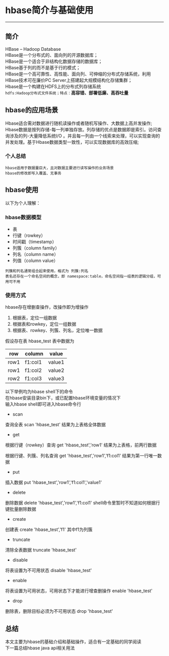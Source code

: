 # hbase简介与基础使用
---
## 简介
HBase – Hadoop Database  
HBase是一个分布式的、面向列的开源数据库；    
HBase是一个适合于非结构化数据存储的数据库；  
HBase基于列的而不是基于行的模式；  
HBase是一个高可靠性、高性能、面向列、可伸缩的分布式存储系统，利用HBase技术可在廉价PC Server上搭建起大规模结构化存储集群；  
Hbase是一个构建在HDFS上的分布式列存储系统  
`hdfs:Hadoop分布式文件系统；特点：`**高容错、部署低廉、高吞吐量**

## hbase的应用场景

Hbase适合需对数据进行随机读操作或者随机写操作、大数据上高并发操作;  
Hbase数据是按列存储-每一列单独存放。列存储的优点是数据即是索引。访问查询涉及的列-大量降低系统I/O 。并且每一列由一个线索来处理，可以实现查询的并发处理。基于Hbase数据类型一致性，可以实现数据库的高效压缩;  
### 个人总结
	hbase适用于数据量巨大，且对数据主要进行读写操作的业务场景
	hbase的修改即写入覆盖、无事务

## hbase使用
以下为个人理解：
### hbase数据模型

+ 表
+ 行键（rowkey）
+ 时间戳（timestamp）
+ 列簇（column family）
+ 列名（column name）
+ 列值（column value）

`列簇和列名通常组合起来使用，格式为 列簇:列名`  
`表名还存在一个命名空间的概念，即 namespace:table，命名空间指一组表的逻辑分组，可用可不用`  

### 使用方式
hbase存在增删查操作，改操作即为增操作
1. 根据表，定位一组数据
2. 根据表和rowkey，定位一组数据
3. 根据表、rowkey、列簇、列名，定位唯一数据 




假设存在表 hbase_test
表中数据为

row|column|value
----|----|----
row1|f1:col1|value1
row1|f1:col2|value2
row2|f1:col3|value3

以下举例均为hbase shell下的命令  
在hbase安装目录bin下，或已配置hbase环境变量的情况下  
输入hbase shell即可进入hbase命令行  

+ scan

查询全表
		scan 'hbase_test'
		结果为上表格全体数据


+ get

根据行键（rowkey）查询
		get 'hbase_test','row1'
		结果为上表格，前两行数据

根据行键、列簇、列名查询
		get 'hbase_test','row1','f1:col1'
		结果为第一行唯一数据

+ put


插入数据
		put 'hbase_test','row1','f1:col1','value1'

+ delete


删除数据
		delete 'hbase_test','row1','f1:col1'
		shell命令里暂时不知道如何根据行键批量删除数据

+ create


创建表
		create 'hbase_test','f1'
		其中f1为列簇

+ truncate

清除全表数据
		truncate 'hbase_test'

+ disable

将表设置为不可用状态
		disable 'hbase_test'

+ enable

将表设置为可用状态，可用状态下才能进行增查删操作
		enable 'hbase_test'

+ drop

删除表，删除目标必须为不可用状态
		drop 'hbase_test'
	

## 总结

本文主要为hbase的基础介绍和基础操作，适合有一定基础的同学阅读  
下一篇总结hbase java api相关用法

